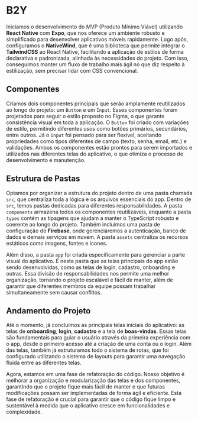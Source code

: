 # B2Y

Iniciamos o desenvolvimento do MVP (Produto Mínimo Viável) utilizando **React Native** 
com **Expo**, que nos oferece um ambiente robusto e simplificado para desenvolver 
aplicativos móveis rapidamente. Logo após, configuramos o **NativeWind**, que é uma 
biblioteca que permite integrar o **TailwindCSS** ao React Native, facilitando a 
aplicação de estilos de forma declarativa e padronizada, alinhada às necessidades 
do projeto. Com isso, conseguimos manter um fluxo de trabalho mais ágil no que diz 
respeito à estilização, sem precisar lidar com CSS convencional.

## Componentes

Criamos dois componentes principais que serão amplamente reutilizados ao longo 
do projeto: um `Button` e um `Input`. Esses componentes foram projetados para seguir 
o estilo proposto no Figma, o que garante consistência visual em toda a aplicação. 
O `Button` foi criado com variações de estilo, permitindo diferentes usos como 
botões primários, secundários, entre outros. Já o `Input` foi pensado para ser 
flexível, aceitando propriedades como tipos diferentes de campo (texto, senha, 
email, etc.) e validações. Ambos os componentes estão prontos para serem importados 
e utilizados nas diferentes telas do aplicativo, o que otimiza o processo de 
desenvolvimento e manutenção.

## Estrutura de Pastas

Optamos por organizar a estrutura do projeto dentro de uma pasta chamada `src`, 
que centraliza toda a lógica e os arquivos essenciais do app. Dentro de `src`, temos 
pastas dedicadas para diferentes responsabilidades. A pasta `components` armazena 
todos os componentes reutilizáveis, enquanto a pasta `types` contém as tipagens 
que ajudam a manter o TypeScript robusto e coerente ao longo do projeto. Também 
incluímos uma pasta de configuração do **Firebase**, onde gerenciaremos a autenticação, 
banco de dados e demais serviços em nuvem. A pasta `assets` centraliza os recursos 
estáticos como imagens, fontes e ícones.

Além disso, a pasta `app` foi criada especificamente para gerenciar a parte visual 
do aplicativo. É nesta pasta que as telas principais do app estão sendo desenvolvidas, 
como as telas de login, cadastro, onboarding e outras. Essa divisão de responsabilidades 
nos permite uma melhor organização, tornando o projeto escalável e fácil de manter, 
além de garantir que diferentes membros da equipe possam trabalhar simultaneamente 
sem causar conflitos.

## Andamento do Projeto

Até o momento, já concluímos as principais telas iniciais do aplicativo: as telas de 
**onboarding**, **login**, **cadastro** e a tela de **boas-vindas**. Essas telas são 
fundamentais para guiar o usuário através da primeira experiência com o app, desde o 
primeiro acesso até a criação de uma conta ou o login. Além das telas, também já 
estruturamos todo o sistema de rotas, que foi configurado utilizando o sistema de 
layouts para garantir uma navegação fluida entre as diferentes telas.

Agora, estamos em uma fase de refatoração do código. Nosso objetivo é melhorar a 
organização e modularização das telas e dos componentes, garantindo que o projeto 
fique mais fácil de manter e que futuras modificações possam ser implementadas de 
forma ágil e eficiente. Esta fase de refatoração é crucial para garantir que o código 
fique limpo e sustentável à medida que o aplicativo cresce em funcionalidades e 
complexidade.